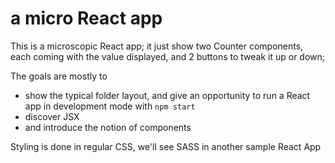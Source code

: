 # a micro React app

This is a microscopic React app; it just show two Counter components, each coming with the value displayed, and 2 buttons to tweak it up or down;

The goals are mostly to

* show the typical folder layout, and give an opportunity to run a React app in development mode with `npm start`
* discover JSX
* and introduce the notion of components

Styling is done in regular CSS, we'll see SASS in another sample React App
